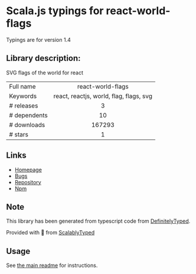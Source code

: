 
# Scala.js typings for react-world-flags

Typings are for version 1.4

## Library description:
SVG flags of the world for react

|                    |                 |
| ------------------ | :-------------: |
| Full name          | react-world-flags |
| Keywords           | react, reactjs, world, flag, flags, svg |
| # releases         | 3 |
| # dependents       | 10 |
| # downloads        | 167293 |
| # stars            | 1 |

## Links
- [Homepage](https://github.com/smucode/react-world-flags#readme)
- [Bugs](https://github.com/smucode/react-world-flags/issues)
- [Repository](https://github.com/smucode/react-world-flags)
- [Npm](https://www.npmjs.com/package/react-world-flags)
    


## Note
This library has been generated from typescript code from [DefinitelyTyped](https://definitelytyped.org).

Provided with :purple_heart: from [ScalablyTyped](https://github.com/oyvindberg/ScalablyTyped)

## Usage
See [the main readme](../../readme.md) for instructions.



